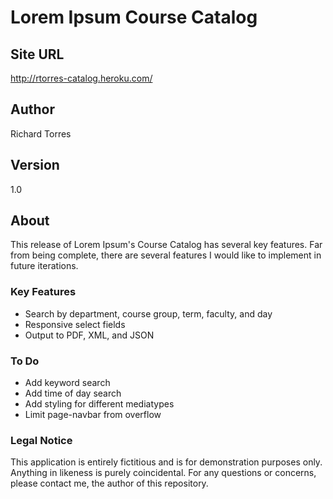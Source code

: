 # Lorem Ipsum Course Catalog #

## Site URL ##

http://rtorres-catalog.heroku.com/

## Author ##
Richard Torres

## Version ##
1.0

## About ##

This release of Lorem Ipsum's Course Catalog has several key features. 
Far from being complete, there are several features I would like to 
implement in future iterations.

### Key Features ###

- Search by department, course group, term, faculty, and day
- Responsive select fields
- Output to PDF, XML, and JSON

### To Do ###

- Add keyword search
- Add time of day search
- Add styling for different mediatypes
- Limit page-navbar from overflow

### Legal Notice ###

This application is entirely fictitious and is for demonstration purposes 
only. Anything in likeness is purely coincidental. For any questions or 
concerns, please contact me, the author of this repository.